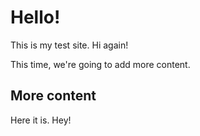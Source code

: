 # Hello!

This is my test site. Hi again!

This time, we're going to add more content.

## More content

Here it is. Hey!